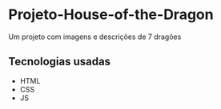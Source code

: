 # Projeto-House-of-the-Dragon
Um projeto com imagens e descrições de 7 dragões

## Tecnologias usadas
- HTML
- CSS
- JS
